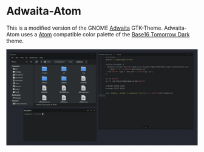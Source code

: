 # Adwaita-Atom

This is a modified version of the GNOME [Adwaita](https://github.com/GNOME/gtk/tree/master/gtk/theme/Adwaita) GTK-Theme. Adwaita-Atom uses a [Atom](https://atom.io/) compatible color palette of the [Base16 Tomorrow Dark](https://github.com/atom/base16-tomorrow-dark-theme) theme.

![Screenshot](screenshot.jpg)
